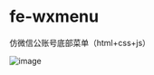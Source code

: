 fe-wxmenu
=========

仿微信公账号底部菜单（html+css+js）

 ![image](https://github.com/yijingping/fe-wxmenu/raw/master/demo.png)
